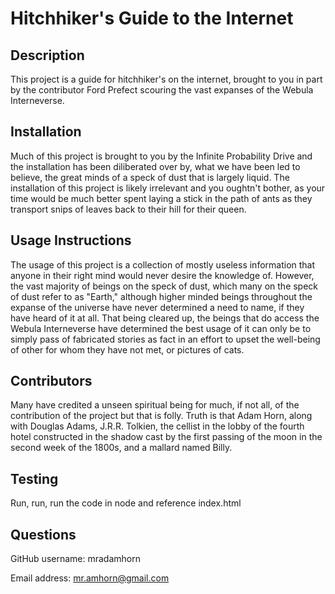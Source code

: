 # Hitchhiker's Guide to the Internet

  ## Description
  This project is a guide for hitchhiker's on the internet, brought to you in part by the contributor Ford Prefect scouring the vast expanses of the Webula Interneverse.

  ## Installation
  Much of this project is brought to you by the Infinite Probability Drive and the installation has been diliberated over by, what we have been led to believe, the great minds of a speck of dust that is largely liquid. The installation of this project is likely irrelevant and you oughtn't bother, as your time would be much better spent laying a stick in the path of ants as they transport snips of leaves back to their hill for their queen.

  ## Usage Instructions
  The usage of this project is a collection of mostly useless information that anyone in their right mind would never desire the knowledge of. However, the vast majority of beings on the speck of dust, which many on the speck of dust refer to as "Earth," although higher minded beings throughout the expanse of the universe have never determined a need to name, if they have heard of it at all. That being cleared up, the beings that do access the Webula Interneverse have determined the best usage of it can only be to simply pass of fabricated stories as fact in an effort to upset the well-being of other for whom they have not met, or pictures of cats.

  ## Contributors
  Many have credited a unseen spiritual being for much, if not all, of the contribution of the project but that is folly. Truth is that Adam Horn, along with Douglas Adams, J.R.R. Tolkien, the cellist in the lobby of the fourth hotel constructed in the shadow cast by the first passing of the moon in the second week of the 1800s, and a mallard named Billy.

  ## Testing
  Run, run, run the code in node and reference index.html

  ## Questions
  GitHub username: mradamhorn

  Email address: mr.amhorn@gmail.com
